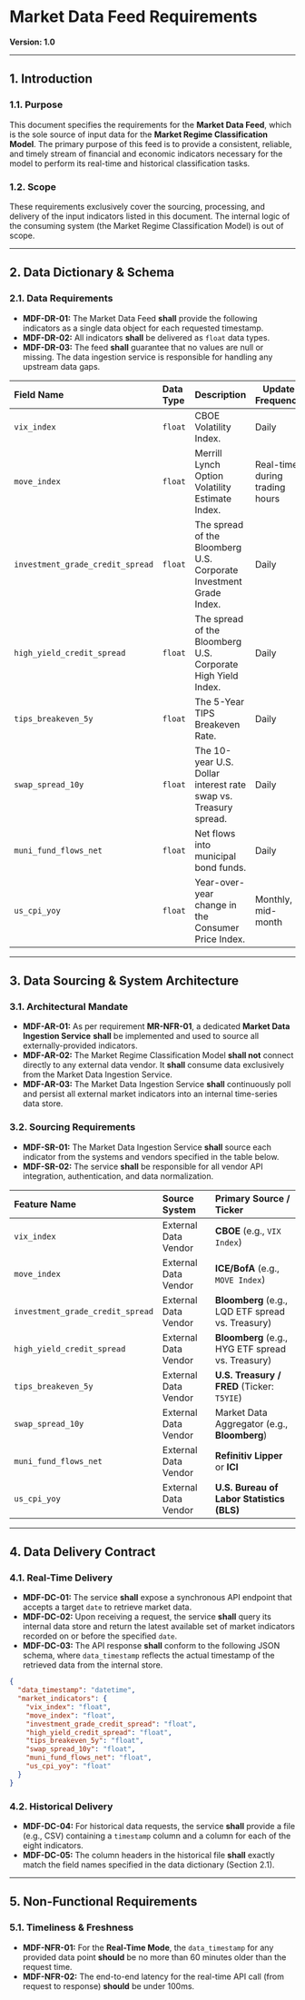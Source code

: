 # Market Data Feed Requirements

**Version: 1.0**

---

## 1. Introduction

### 1.1. Purpose
This document specifies the requirements for the **Market Data Feed**, which is the sole source of input data for the **Market Regime Classification Model**. The primary purpose of this feed is to provide a consistent, reliable, and timely stream of financial and economic indicators necessary for the model to perform its real-time and historical classification tasks.

### 1.2. Scope
These requirements exclusively cover the sourcing, processing, and delivery of the input indicators listed in this document. The internal logic of the consuming system (the Market Regime Classification Model) is out of scope.

---

## 2. Data Dictionary & Schema

### 2.1. Data Requirements
- **MDF-DR-01:** The Market Data Feed **shall** provide the following indicators as a single data object for each requested timestamp.
- **MDF-DR-02:** All indicators **shall** be delivered as `float` data types.
- **MDF-DR-03:** The feed **shall** guarantee that no values are null or missing. The data ingestion service is responsible for handling any upstream data gaps.

| Field Name                       | Data Type | Description                                                            | Update Frequency                |
|:---------------------------------|:----------|:-----------------------------------------------------------------------|---------------------------------|
| `vix_index`                      | `float`   | CBOE Volatility Index.                                                 | Daily                           |
| `move_index`                     | `float`   | Merrill Lynch Option Volatility Estimate Index.                        | Real-time during trading hours  |
| `investment_grade_credit_spread` | `float`   | The spread of the Bloomberg U.S. Corporate Investment Grade Index.     | Daily                           |
| `high_yield_credit_spread`       | `float`   | The spread of the Bloomberg U.S. Corporate High Yield Index.           | Daily                           |
| `tips_breakeven_5y`              | `float`   | The 5-Year TIPS Breakeven Rate.                                        | Daily                           |
| `swap_spread_10y`                | `float`   | The 10-year U.S. Dollar interest rate swap vs. Treasury spread.        | Daily                           |
| `muni_fund_flows_net`            | `float`   | Net flows into municipal bond funds.                                   | Daily                           |
| `us_cpi_yoy`                     | `float`   | Year-over-year change in the Consumer Price Index.                     | Monthly, mid-month              |

---

## 3. Data Sourcing & System Architecture

### 3.1. Architectural Mandate
- **MDF-AR-01:** As per requirement **MR-NFR-01**, a dedicated **Market Data Ingestion Service** **shall** be implemented and used to source all externally-provided indicators.
- **MDF-AR-02:** The Market Regime Classification Model **shall not** connect directly to any external data vendor. It **shall** consume data exclusively from the Market Data Ingestion Service.
- **MDF-AR-03:** The Market Data Ingestion Service **shall** continuously poll and persist all external market indicators into an internal time-series data store.

### 3.2. Sourcing Requirements
- **MDF-SR-01:** The Market Data Ingestion Service **shall** source each indicator from the systems and vendors specified in the table below.
- **MDF-SR-02:** The service **shall** be responsible for all vendor API integration, authentication, and data normalization.

| Feature Name                     | Source System         | Primary Source / Ticker                                       |
|:---------------------------------|:----------------------|:--------------------------------------------------------------|
| `vix_index`                      | External Data Vendor  | **CBOE** (e.g., `VIX Index`)                                  |
| `move_index`                     | External Data Vendor  | **ICE/BofA** (e.g., `MOVE Index`)                             |
| `investment_grade_credit_spread` | External Data Vendor  | **Bloomberg** (e.g., LQD ETF spread vs. Treasury)             |
| `high_yield_credit_spread`       | External Data Vendor  | **Bloomberg** (e.g., HYG ETF spread vs. Treasury)             |
| `tips_breakeven_5y`              | External Data Vendor  | **U.S. Treasury / FRED** (Ticker: `T5YIE`)                    |
| `swap_spread_10y`                | External Data Vendor  | Market Data Aggregator (e.g., **Bloomberg**)                  |
| `muni_fund_flows_net`            | External Data Vendor  | **Refinitiv Lipper** or **ICI**                               |
| `us_cpi_yoy`                     | External Data Vendor  | **U.S. Bureau of Labor Statistics (BLS)**                     |

---

## 4. Data Delivery Contract

### 4.1. Real-Time Delivery
- **MDF-DC-01:** The service **shall** expose a synchronous API endpoint that accepts a target `date` to retrieve market data.
- **MDF-DC-02:** Upon receiving a request, the service **shall** query its internal data store and return the latest available set of market indicators recorded on or before the specified `date`.
- **MDF-DC-03:** The API response **shall** conform to the following JSON schema, where `data_timestamp` reflects the actual timestamp of the retrieved data from the internal store.

```json
{
  "data_timestamp": "datetime",
  "market_indicators": {
    "vix_index": "float",
    "move_index": "float",
    "investment_grade_credit_spread": "float",
    "high_yield_credit_spread": "float",
    "tips_breakeven_5y": "float",
    "swap_spread_10y": "float",
    "muni_fund_flows_net": "float",
    "us_cpi_yoy": "float"
  }
}
```

### 4.2. Historical Delivery
- **MDF-DC-04:** For historical data requests, the service **shall** provide a file (e.g., CSV) containing a `timestamp` column and a column for each of the eight indicators.
- **MDF-DC-05:** The column headers in the historical file **shall** exactly match the field names specified in the data dictionary (Section 2.1).

---

## 5. Non-Functional Requirements

### 5.1. Timeliness & Freshness
- **MDF-NFR-01:** For the **Real-Time Mode**, the `data_timestamp` for any provided data point **should** be no more than 60 minutes older than the request time.
- **MDF-NFR-02:** The end-to-end latency for the real-time API call (from request to response) **should** be under 100ms.
